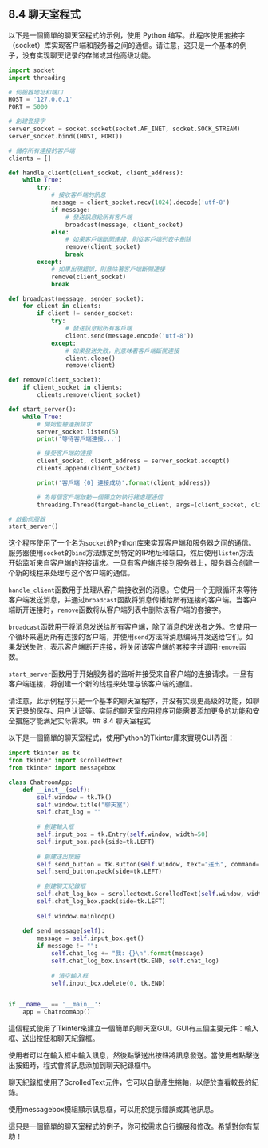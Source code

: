 ## 8.4 聊天室程式

以下是一個簡單的聊天室程式的示例，使用 Python 编写。此程序使用套接字（socket）库实现客户端和服务器之间的通信。请注意，这只是一个基本的例子，没有实现聊天记录的存储或其他高级功能。

```python
import socket
import threading

# 伺服器地址和端口
HOST = '127.0.0.1'
PORT = 5000

# 創建套接字
server_socket = socket.socket(socket.AF_INET, socket.SOCK_STREAM)
server_socket.bind((HOST, PORT))

# 儲存所有連接的客戶端
clients = []

def handle_client(client_socket, client_address):
    while True:
        try:
            # 接收客戶端的訊息
            message = client_socket.recv(1024).decode('utf-8')
            if message:
                # 發送訊息給所有客戶端
                broadcast(message, client_socket)
            else:
                # 如果客戶端斷開連接，則從客戶端列表中刪除
                remove(client_socket)
                break
        except:
            # 如果出現錯誤，則意味著客戶端斷開連接
            remove(client_socket)
            break

def broadcast(message, sender_socket):
    for client in clients:
        if client != sender_socket:
            try:
                # 發送訊息給所有客戶端
                client.send(message.encode('utf-8'))
            except:
                # 如果發送失敗，則意味著客戶端斷開連接
                client.close()
                remove(client)

def remove(client_socket):
    if client_socket in clients:
        clients.remove(client_socket)

def start_server():
    while True:
        # 開始監聽連接請求
        server_socket.listen(5)
        print('等待客戶端連接...')

        # 接受客戶端的連接
        client_socket, client_address = server_socket.accept()
        clients.append(client_socket)

        print('客戶端 {0} 連接成功'.format(client_address))

        # 為每個客戶端啟動一個獨立的執行緒處理通信
        threading.Thread(target=handle_client, args=(client_socket, client_address)).start()

# 啟動伺服器
start_server()
```

这个程序使用了一个名为`socket`的Python库来实现客户端和服务器之间的通信。服务器使用`socket`的`bind`方法绑定到特定的IP地址和端口，然后使用`listen`方法开始监听来自客户端的连接请求。一旦有客户端连接到服务器上，服务器会创建一个新的线程来处理与这个客户端的通信。

`handle_client`函数用于处理从客户端接收到的消息。它使用一个无限循环来等待客户端发送消息，并通过`broadcast`函数将消息传播给所有连接的客户端。当客户端断开连接时，`remove`函数将从客户端列表中删除该客户端的套接字。

`broadcast`函数用于将消息发送给所有客户端，除了消息的发送者之外。它使用一个循环来遍历所有连接的客户端，并使用`send`方法将消息编码并发送给它们。如果发送失败，表示客户端断开连接，将关闭该客户端的套接字并调用`remove`函数。

`start_server`函数用于开始服务器的监听并接受来自客户端的连接请求。一旦有客户端连接，将创建一个新的线程来处理与该客户端的通信。

请注意，此示例程序只是一个基本的聊天室程序，并没有实现更高级的功能，如聊天记录的保存、用户认证等。实际的聊天室应用程序可能需要添加更多的功能和安全措施才能满足实际需求。## 8.4 聊天室程式

以下是一個簡單的聊天室程式，使用Python的Tkinter庫來實現GUI界面：

```python
import tkinter as tk
from tkinter import scrolledtext
from tkinter import messagebox

class ChatroomApp:
    def __init__(self):
        self.window = tk.Tk()
        self.window.title("聊天室")
        self.chat_log = ""
        
        # 創建輸入框
        self.input_box = tk.Entry(self.window, width=50)
        self.input_box.pack(side=tk.LEFT)
        
        # 創建送出按鈕
        self.send_button = tk.Button(self.window, text="送出", command=self.send_message)
        self.send_button.pack(side=tk.LEFT)
        
        # 創建聊天紀錄框
        self.chat_log_box = scrolledtext.ScrolledText(self.window, width=60, height=20)
        self.chat_log_box.pack(side=tk.LEFT)
        
        self.window.mainloop()
    
    def send_message(self):
        message = self.input_box.get()
        if message != "":
            self.chat_log += "我: {}\n".format(message)
            self.chat_log_box.insert(tk.END, self.chat_log)
            
            # 清空輸入框
            self.input_box.delete(0, tk.END)


if __name__ == '__main__':
    app = ChatroomApp()
```

這個程式使用了Tkinter來建立一個簡單的聊天室GUI。GUI有三個主要元件：輸入框、送出按鈕和聊天紀錄框。

使用者可以在輸入框中輸入訊息，然後點擊送出按鈕將訊息發送。當使用者點擊送出按鈕時，程式會將訊息添加到聊天紀錄框中。

聊天紀錄框使用了ScrolledText元件，它可以自動產生捲軸，以便於查看較長的紀錄。

使用messagebox模組顯示訊息框，可以用於提示錯誤或其他訊息。

這只是一個簡單的聊天室程式的例子，你可按需求自行擴展和修改。希望對你有幫助！